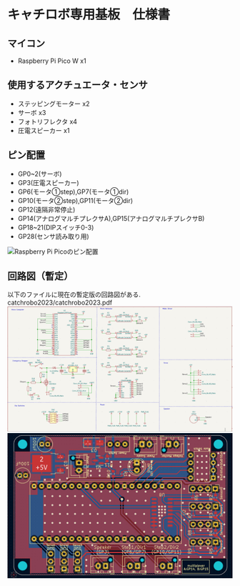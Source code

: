 # キャチロボ専用基板　仕様書
## マイコン
- Raspberry Pi Pico W x1

## 使用するアクチュエータ・センサ
- ステッピングモーター x2
- サーボ x3
- フォトリフレクタ x4
- 圧電スピーカー x1

## ピン配置
- GP0~2(サーボ)
- GP3(圧電スピーカー)
- GP6(モータ①step),GP7(モータ①dir)
- GP10(モータ②step),GP11(モータ②dir)
- GP12(遠隔非常停止)
- GP14(アナログマルチプレクサA),GP15(アナログマルチプレクサB)
- GP18~21(DIPスイッチ0-3)
- GP28(センサ読み取り用)

![Raspberry Pi Picoのピン配置](https://image.itmedia.co.jp/news/articles/2107/23/l_bmepico01.jpg)

## 回路図（暫定）
以下のファイルに現在の暫定版の回路図がある.
catchrobo2023/catchrobo2023.pdf
![回路図](/catchrobo2023/Screenshot%20from%202023-06-16%2015-00-04.png)
![基板の外形](/catchrobo2023/Screenshot%20from%202023-06-16%2015-02-18.png)
